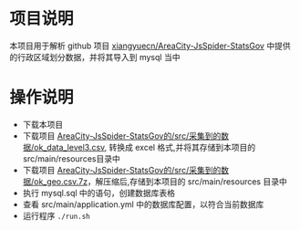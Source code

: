 # 项目说明

本项目用于解析 github 项目 [xiangyuecn/AreaCity-JsSpider-StatsGov](https://github.com/xiangyuecn/AreaCity-JsSpider-StatsGov/tree/master/assets)  中提供的行政区域划分数据，并将其导入到 mysql 当中

# 操作说明

* 下载本项目
* 下载项目 [AreaCity-JsSpider-StatsGov的/src/采集到的数据/ok_data_level3.csv](https://github.com/xiangyuecn/AreaCity-JsSpider-StatsGov/blob/master/src/%E9%87%87%E9%9B%86%E5%88%B0%E7%9A%84%E6%95%B0%E6%8D%AE/ok_data_level3.csv), 转换成 excel 格式,并将其存储到本项目的 src/main/resources目录中
* 下载项目 [AreaCity-JsSpider-StatsGov的/src/采集到的数据/ok_geo.csv.7z](https://github.com/xiangyuecn/AreaCity-JsSpider-StatsGov/blob/master/src/%E9%87%87%E9%9B%86%E5%88%B0%E7%9A%84%E6%95%B0%E6%8D%AE/ok_data_level3.csv)，解压缩后,存储到本项目的  src/main/resources 目录中
* 执行 mysql.sql 中的语句，创建数据库表格
* 查看 src/main/application.yml 中的数据库配置，以符合当前数据库
* 运行程序 ```./run.sh```

